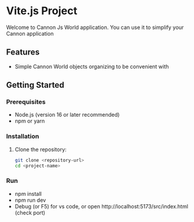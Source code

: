# Vite.js Project

Welcome to Cannon Js World application. You can use it to simplify your Cannon application

## Features

- Simple Cannon World objects organizing to be convenient with

## Getting Started

### Prerequisites

- Node.js (version 16 or later recommended)
- npm or yarn

### Installation

1. Clone the repository:
   ```bash
   git clone <repository-url>
   cd <project-name>

### Run

- npm install
- npm run dev
- Debug (or F5) for vs code, or open http://localhost:5173/src/index.html (check port)
